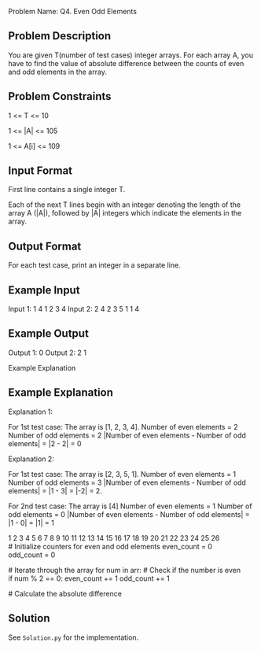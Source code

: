 Problem Name: Q4. Even Odd Elements

## Problem Description

You are given T(number of test cases) integer arrays. For each array A, you have to find the value of absolute difference between the counts of even and odd elements in the array.

## Problem Constraints

1 <= T <= 10

1 <= |A| <= 105

1 <= A[i] <= 109

## Input Format

First line contains a single integer T.

Each of the next T lines begin with an integer denoting the length of the array A (|A|), followed by |A| integers which indicate the elements in the array.

## Output Format

For each test case, print an integer in a separate line.

## Example Input

Input 1:
1
4 1 2 3 4
Input 2:
2
4 2 3 5 1
1 4

## Example Output

Output 1:
0
Output 2:
2
1

Example Explanation

## Example Explanation

Explanation 1:

For 1st test case:
The array is [1, 2, 3, 4].
Number of even elements = 2
Number of odd elements = 2
|Number of even elements - Number of odd elements| = |2 - 2| = 0

Explanation 2:

For 1st test case:
The array is [2, 3, 5, 1].
Number of even elements = 1
Number of odd elements = 3
|Number of even elements - Number of odd elements| = |1 - 3| = |-2| = 2.

For 2nd test case:
The array is [4]
Number of even elements = 1
Number of odd elements = 0
|Number of even elements - Number of odd elements| = |1 - 0| = |1| = 1

1
2
3
4
5
6
7
8
9
10
11
12
13
14
15
16
17
18
19
20
21
22
23
24
25
26
# Initialize counters for even and odd elements
even_count = 0
odd_count = 0

# Iterate through the array
for num in arr:
# Check if the number is even
if num % 2 == 0:
even_count += 1
odd_count += 1

# Calculate the absolute difference

## Solution

See `Solution.py` for the implementation.
